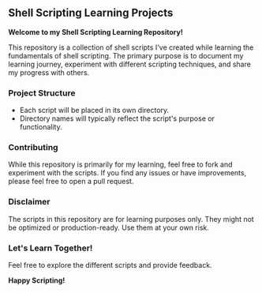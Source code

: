 ## Shell Scripting Learning Projects

**Welcome to my Shell Scripting Learning Repository!**

This repository is a collection of shell scripts I've created while learning the fundamentals of shell scripting. The primary purpose is to document my learning journey, experiment with different scripting techniques, and share my progress with others.

### Project Structure
* Each script will be placed in its own directory.
* Directory names will typically reflect the script's purpose or functionality.

### Contributing
While this repository is primarily for my learning, feel free to fork and experiment with the scripts. If you find any issues or have improvements, please feel free to open a pull request.

### Disclaimer
The scripts in this repository are for learning purposes only. They might not be optimized or production-ready. Use them at your own risk.

### Let's Learn Together!
Feel free to explore the different scripts and provide feedback.

**Happy Scripting!**
